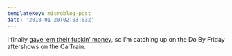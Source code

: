 ```yaml
---
templateKey: microblog-post
date: '2018-01-20T02:03:03Z'
---
```


I finally [gave ‘em their fuckin’ money](http://giveusyourfuckinmoney.com), so I’m catching up on the Do By Friday aftershows on the CalTrain.


